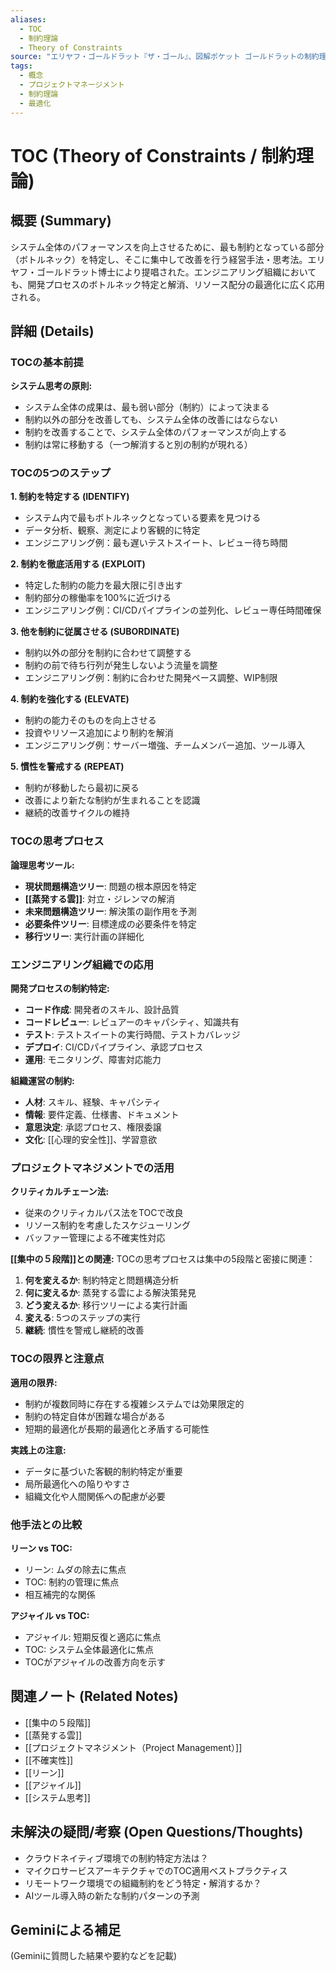 ```yaml
---
aliases:
  - TOC
  - 制約理論
  - Theory of Constraints
source: "エリヤフ・ゴールドラット『ザ・ゴール』、図解ポケット ゴールドラットの制約理論がよくわかる本"
tags:
  - 概念
  - プロジェクトマネージメント
  - 制約理論
  - 最適化
---
```


# TOC (Theory of Constraints / 制約理論)

## 概要 (Summary)
システム全体のパフォーマンスを向上させるために、最も制約となっている部分（ボトルネック）を特定し、そこに集中して改善を行う経営手法・思考法。エリヤフ・ゴールドラット博士により提唱された。エンジニアリング組織においても、開発プロセスのボトルネック特定と解消、リソース配分の最適化に広く応用される。

## 詳細 (Details)

### TOCの基本前提

**システム思考の原則:**
- システム全体の成果は、最も弱い部分（制約）によって決まる
- 制約以外の部分を改善しても、システム全体の改善にはならない  
- 制約を改善することで、システム全体のパフォーマンスが向上する
- 制約は常に移動する（一つ解消すると別の制約が現れる）

### TOCの5つのステップ

**1. 制約を特定する (IDENTIFY)**
- システム内で最もボトルネックとなっている要素を見つける
- データ分析、観察、測定により客観的に特定
- エンジニアリング例：最も遅いテストスイート、レビュー待ち時間

**2. 制約を徹底活用する (EXPLOIT)**  
- 特定した制約の能力を最大限に引き出す
- 制約部分の稼働率を100%に近づける
- エンジニアリング例：CI/CDパイプラインの並列化、レビュー専任時間確保

**3. 他を制約に従属させる (SUBORDINATE)**
- 制約以外の部分を制約に合わせて調整する
- 制約の前で待ち行列が発生しないよう流量を調整
- エンジニアリング例：制約に合わせた開発ペース調整、WIP制限

**4. 制約を強化する (ELEVATE)**
- 制約の能力そのものを向上させる
- 投資やリソース追加により制約を解消
- エンジニアリング例：サーバー増強、チームメンバー追加、ツール導入

**5. 慣性を警戒する (REPEAT)**
- 制約が移動したら最初に戻る
- 改善により新たな制約が生まれることを認識
- 継続的改善サイクルの維持

### TOCの思考プロセス

**論理思考ツール:**
- **現状問題構造ツリー**: 問題の根本原因を特定
- **[[蒸発する雲]]**: 対立・ジレンマの解消
- **未来問題構造ツリー**: 解決策の副作用を予測
- **必要条件ツリー**: 目標達成の必要条件を特定
- **移行ツリー**: 実行計画の詳細化

### エンジニアリング組織での応用

**開発プロセスの制約特定:**
- **コード作成**: 開発者のスキル、設計品質
- **コードレビュー**: レビュアーのキャパシティ、知識共有
- **テスト**: テストスイートの実行時間、テストカバレッジ
- **デプロイ**: CI/CDパイプライン、承認プロセス
- **運用**: モニタリング、障害対応能力

**組織運営の制約:**
- **人材**: スキル、経験、キャパシティ
- **情報**: 要件定義、仕様書、ドキュメント
- **意思決定**: 承認プロセス、権限委譲
- **文化**: [[心理的安全性]]、学習意欲

### プロジェクトマネジメントでの活用

**クリティカルチェーン法:**
- 従来のクリティカルパス法をTOCで改良
- リソース制約を考慮したスケジューリング
- バッファー管理による不確実性対応

**[[集中の５段階]]との関連:**
TOCの思考プロセスは集中の5段階と密接に関連：
1. **何を変えるか**: 制約特定と問題構造分析
2. **何に変えるか**: 蒸発する雲による解決策発見  
3. **どう変えるか**: 移行ツリーによる実行計画
4. **変える**: 5つのステップの実行
5. **継続**: 慣性を警戒し継続的改善

### TOCの限界と注意点

**適用の限界:**
- 制約が複数同時に存在する複雑システムでは効果限定的
- 制約の特定自体が困難な場合がある
- 短期的最適化が長期的最適化と矛盾する可能性

**実践上の注意:**
- データに基づいた客観的制約特定が重要
- 局所最適化への陥りやすさ
- 組織文化や人間関係への配慮が必要

### 他手法との比較

**リーン vs TOC:**
- リーン: ムダの除去に焦点
- TOC: 制約の管理に焦点
- 相互補完的な関係

**アジャイル vs TOC:**
- アジャイル: 短期反復と適応に焦点
- TOC: システム全体最適化に焦点  
- TOCがアジャイルの改善方向を示す

## 関連ノート (Related Notes)
- [[集中の５段階]]
- [[蒸発する雲]]
- [[プロジェクトマネジメント（Project Management）]]
- [[不確実性]]
- [[リーン]]
- [[アジャイル]]
- [[システム思考]]

## 未解決の疑問/考察 (Open Questions/Thoughts)
- クラウドネイティブ環境での制約特定方法は？
- マイクロサービスアーキテクチャでのTOC適用ベストプラクティス
- リモートワーク環境での組織制約をどう特定・解消するか？
- AIツール導入時の新たな制約パターンの予測

## Geminiによる補足
(Geminiに質問した結果や要約などを記載)